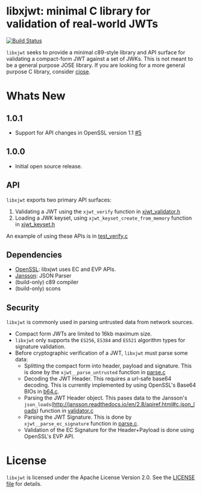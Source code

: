 # libxjwt: minimal C library for validation of real-world JWTs

[![Build Status](https://travis-ci.org/ScaleFT/libxjwt.svg?branch=master)](https://travis-ci.org/ScaleFT/libxjwt)

`libxjwt` seeks to provide a minimal c89-style library and API surface for validating a compact-form JWT against a set of JWKs. This is not meant to be a general purpose JOSE library.  If you are looking for a more general purpose C library, consider [cjose](https://github.com/cisco/cjose).

# Whats New

## 1.0.1

- Support for API changes in OpenSSL version 1.1 [#5](https://github.com/ScaleFT/libxjwt/pull/5)

## 1.0.0

- Initial open source release.

## API

`libxjwt` exports two primary API surfaces:

1) Validating a JWT using the `xjwt_verify` function in [xjwt_validator.h](./include/xjwt/xjwt_validator.h)
2) Loading a JWK keyset, using `xjwt_keyset_create_from_memory` function in [xjwt_keyset.h](./include/xjwt/xjwt_keyset.h)

An example of using these APIs is in [test_verify.c](./tests/test_verify.c)

## Dependencies

- [OpenSSL](https://www.openssl.org/): libxjwt uses EC and EVP APIs.
- [Jansson](http://www.digip.org/jansson/): JSON Parser
- (build-only) c89 compiler
- (build-only) scons

## Security

`libxjwt` is commonly used in parsing untrusted data from network sources. 

- Compact form JWTs are limited to 16kb maximum size.
- `libxjwt` only supports the `ES256`, `ES384` and `ES521` algorithm types for signature validation.
- Before cryptographic verification of a JWT, `libxjwt` must parse some data:
  - Splitting the compact form into header, payload and signature.  This is done by the `xjwt__parse_untrusted` function in [parse.c](./src/parse.c)
  - Decoding the JWT Header.  This requires a url-safe base64 decoding.  This is currently implemented by using OpenSSL's Base64 BIOs in [b64.c](./src/b64.c).
  - Parsing the JWT Header object.  This pases data to the Jansson's `json_loads`(http://jansson.readthedocs.io/en/2.8/apiref.html#c.json_loads) function in [validator.c](./src/validator.c)
  - Parsing the JWT Signature. This is done by `xjwt__parse_ec_signature` function in [parse.c](./src/parse.c).
  - Validation of the EC Signature for the Header+Payload is done using OpenSSL's EVP API.

# License

`libxjwt` is licensed under the Apache License Version 2.0. See the [LICENSE file](./LICENSE) for details.